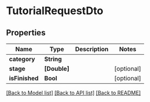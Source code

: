 # TutorialRequestDto

## Properties
Name | Type | Description | Notes
------------ | ------------- | ------------- | -------------
**category** | **String** |  | 
**stage** | **[Double]** |  | [optional] 
**isFinished** | **Bool** |  | [optional] 

[[Back to Model list]](../README.md#documentation-for-models) [[Back to API list]](../README.md#documentation-for-api-endpoints) [[Back to README]](../README.md)


